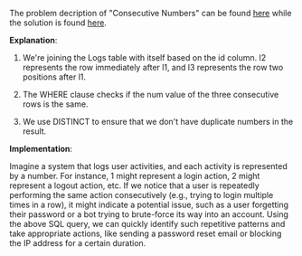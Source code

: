 The problem decription of "Consecutive Numbers" can be found [here](https://leetcode.com/problems/consecutive-numbers/description/?envType=study-plan-v2&envId=top-sql-50) while the solution is found [here](https://github.com/aurimas13/Solutions-To-Problems/blob/main/LeetCode/SQL%20Solutions/Consecutive%20Numbers/consecutive.sql).

**Explanation**:

1. We're joining the Logs table with itself based on the id column. l2 represents the row immediately after l1, and l3 represents the row two positions after l1.

2. The WHERE clause checks if the num value of the three consecutive rows is the same.

3. We use DISTINCT to ensure that we don't have duplicate numbers in the result.

**Implementation**:

Imagine a system that logs user activities, and each activity is represented by a number. For instance, 1 might represent a login action, 2 might represent a logout action, etc. If we notice that a user is repeatedly performing the same action consecutively (e.g., trying to login multiple times in a row), it might indicate a potential issue, such as a user forgetting their password or a bot trying to brute-force its way into an account. Using the above SQL query, we can quickly identify such repetitive patterns and take appropriate actions, like sending a password reset email or blocking the IP address for a certain duration.